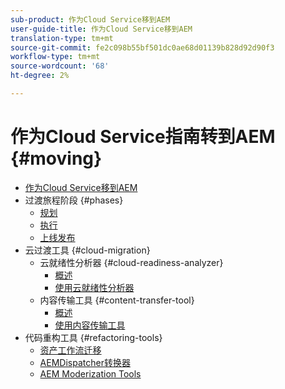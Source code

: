 ```yaml
---
sub-product: 作为Cloud Service移到AEM
user-guide-title: 作为Cloud Service移到AEM
translation-type: tm+mt
source-git-commit: fe2c098b55bf501dc0ae68d01139b828d92d90f3
workflow-type: tm+mt
source-wordcount: '68'
ht-degree: 2%

---
```



# 作为Cloud Service指南转到AEM {#moving}

+ [作为Cloud Service移到AEM](/help/move-to-cloud-service/home.md)
+ 过渡旅程阶段 {#phases}
   + [规划](/help/move-to-cloud-service/planning.md)
   + [执行](/help/move-to-cloud-service/execution.md)
   + [上线发布](/help/move-to-cloud-service/post-go-live.md)
+ 云过渡工具 {#cloud-migration}
   + 云就绪性分析器 {#cloud-readiness-analyzer}
      + [概述](/help/move-to-cloud-service/cloud-readiness-analyzer/overview-cloud-readiness-analyzer.md)
      + [使用云就绪性分析器](/help/move-to-cloud-service/cloud-readiness-analyzer/using-cloud-readiness-analyzer.md)
   + 内容传输工具 {#content-transfer-tool}
      + [概述](/help/move-to-cloud-service/content-transfer-tool/overview-content-transfer-tool.md)
      + [使用内容传输工具](/help/move-to-cloud-service/content-transfer-tool/using-content-transfer-tool.md)
+ 代码重构工具 {#refactoring-tools}
   + [资产工作流迁移](/help/move-to-cloud-service/moving-to-aem-assets/asset-workflow-migration-tool.md)
   + [AEMDispatcher转换器](/help/move-to-cloud-service/refactoring-tools/dispatcher-transformation-utility-tools.md)
   + [AEM Moderization Tools](/help/move-to-cloud-service/refactoring-tools/aem-modernization-tools.md)

